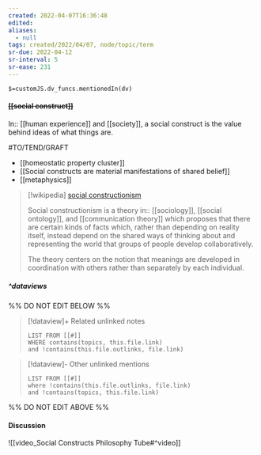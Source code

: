```yaml
---
created: 2022-04-07T16:36:48 
edited: 
aliases:
  - null
tags: created/2022/04/07, node/topic/term
sr-due: 2022-04-12
sr-interval: 5
sr-ease: 231
---
```

`$=customJS.dv_funcs.mentionedIn(dv)`

#### <s class="topic-title">[[social construct]]</s>

In:: [[human experience]] and [[society]],
a social construct is the value behind ideas of what things are.

#TO/TEND/GRAFT 
- [[homeostatic property cluster]]
- [[Social constructs are material manifestations of shared belief]]
- [[metaphysics]]

> [!wikipedia] [social constructionism](https://en.wikipedia.org/wiki/Social%20constructionism)
> 
> Social constructionism is a theory 
> in:: [[sociology]], [[social ontology]], and [[communication theory]] 
> which proposes that there are certain kinds of facts which, rather than depending on reality itself, instead depend on the shared ways of thinking about and representing the world that groups of people develop collaboratively. 
> 
> The theory centers on the notion that meanings are developed in coordination with others rather than separately by each individual. 
> 


##### ^dataviews

%% DO NOT EDIT BELOW %%
> [!dataview]+ Related unlinked notes
> ```dataview
> LIST FROM [[#]]
> WHERE contains(topics, this.file.link)
> and !contains(this.file.outlinks, file.link)
> ```
 
> [!dataview]- Other unlinked mentions
> ```dataview
> LIST FROM [[#]]
> where !contains(this.file.outlinks, file.link)
> and !contains(topics, this.file.link)
> ```

%% DO NOT EDIT ABOVE %%

#### Discussion

![[video_Social Constructs Philosophy Tube#^video]]
